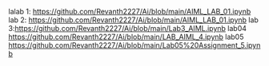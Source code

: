 lalab 1: https://github.com/Revanth2227/Ai/blob/main/AIML_LAB_01.ipynb
lab 2: https://github.com/Revanth2227/Ai/blob/main/AIML_LAB_01.ipynb
lab 3:https://github.com/Revanth2227/Ai/blob/main/Lab3_AIML.ipynb
lab04 https://github.com/Revanth2227/Ai/blob/main/LAB_AIML_4.ipynb
lab05 https://github.com/Revanth2227/Ai/blob/main/Lab05%20Assignment_5.ipynb
